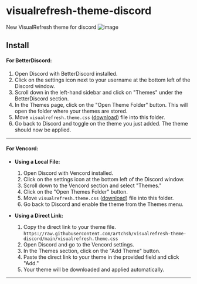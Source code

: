 # visualrefresh-theme-discord

New VisualRefresh theme for discord
![image](https://github.com/user-attachments/assets/603ff3d1-0b0d-4cc5-8064-3ca977154a2b)


## Install
#### **For BetterDiscord:**

1. Open Discord with BetterDiscord installed.
2. Click on the settings icon next to your username at the bottom left of the Discord window.
3. Scroll down in the left-hand sidebar and click on "Themes" under the BetterDiscord section.
4. In the Themes page, click on the "Open Theme Folder" button. This will open the folder where your themes are stored.
5. Move `visualrefresh.theme.css` ([download](https://github.com/artchsh/visualrefresh-theme-discord/releases/download/v1.1.2/visualrefresh.theme.css)) file into this folder.
6. Go back to Discord and toggle on the theme you just added. The theme should now be applied.
---

#### **For Vencord:**

- **Using a Local File:**
  1. Open Discord with Vencord installed.
  2. Click on the settings icon at the bottom left of the Discord window.
  3. Scroll down to the Vencord section and select "Themes."
  4. Click on the "Open Themes Folder" button.
  5. Move `visualrefresh.theme.css` ([download](https://github.com/artchsh/visualrefresh-theme-discord/releases/download/v1.1.2/visualrefresh.theme.css)) file into this folder.
  6. Go back to Discord and enable the theme from the Themes menu.

- **Using a Direct Link:**
  1. Copy the direct link to your theme file. `https://raw.githubusercontent.com/artchsh/visualrefresh-theme-discord/main/visualrefresh.theme.css`
  2. Open Discord and go to the Vencord settings.
  3. In the Themes section, click on the "Add Theme" button.
  4. Paste the direct link to your theme in the provided field and click "Add."
  5. Your theme will be downloaded and applied automatically.
---
